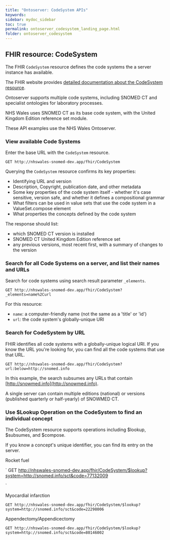 ```yaml
---
title: "Ontoserver: CodeSystem APIs"
keywords: 
sidebar: mydoc_sidebar
toc: true
permalink: ontoserver_codesystem_landing_page.html
folder: ontoserver_codesystem 
---
```


## FHIR resource: CodeSystem

The FHIR `CodeSystem` resource defines the code systems the a server instance has available.  

The FHIR website provides [detailed documentation about the CodeSystem resource](https://www.hl7.org/fhir/STU3/codesystem.html).  

Ontoserver supports multiple code systems, including SNOMED CT and specialist ontologies for laboratory processes.  

NHS Wales uses SNOMED CT as its base code system, with the United Kingdom Edition reference set module.  

These API examples use the NHS Wales Ontoserver.

### View available Code Systems

Enter the base URL with the `CodeSystem` resource.   

`
GET http://nhswales-snomed-dev.app/fhir/CodeSystem
`

Querying the `CodeSystem` resource confirms its key properties:

* Identifying URL and version
* Description, Copyright, publication date, and other metadata
* Some key properties of the code system itself - whether it's case sensitive, version safe, and whether it defines a compositional grammar
* What filters can be used in value sets that use the code system in a ValueSet.compose element
* What properties the concepts defined by the code system

The response should list:

* which SNOMED CT version is installed
* SNOMED CT United Kingdom Edition reference set
* any previous versions, most recent first, with a summary of changes to the version

### Search for all Code Systems on a server, and list their names and URLs

Search for code systems using search result parameter `_elements`.

`
GET http://nhswales-snomed-dev.app/fhir/CodeSystem?_elements=name%2Curl
`  

For this resource:

* `name`: a computer-friendly name (not the same as a 'title' or 'id')
* `url`: the code system's globally-unique URI

### Search for CodeSystem by URL  

FHIR identifies all code systems with a globally-unique logical URI. If you know the URL you're looking for, you can find all the code systems that use that URL.

`
GET http://nhswales-snomed-dev.app/fhir/CodeSystem?url:below=http://snomed.info
`  

In this example, the search subsumes any URLs that contain [http://snowmed.info](http://snowmed.info).

A single server can contain multiple editions (national) or versions (published quarterly or half-yearly) of SNOWMED CT. 

### Use $Lookup Operation on the CodeSystem to find an individual concept

The CodeSystem resource supports operations including $lookup, $subsumes, and $compose. 

If you know a concept's unique identifier, you can find its entry on the server.

Rocket fuel  

`
GET http://nhswales-snomed-dev.app/fhir/CodeSystem/$lookup?system=http://snomed.info/sct&code=77132009

`

Myocardial infarction  

`
GET http://nhswales-snomed-dev.app/fhir/CodeSystem/$lookup?system=http://snomed.info/sct&code=22298006
`

Appendectomy/Appendicectomy  

`
GET http://nhswales-snomed-dev.app/fhir/CodeSystem/$lookup?system=http://snomed.info/sct&code=80146002
`

